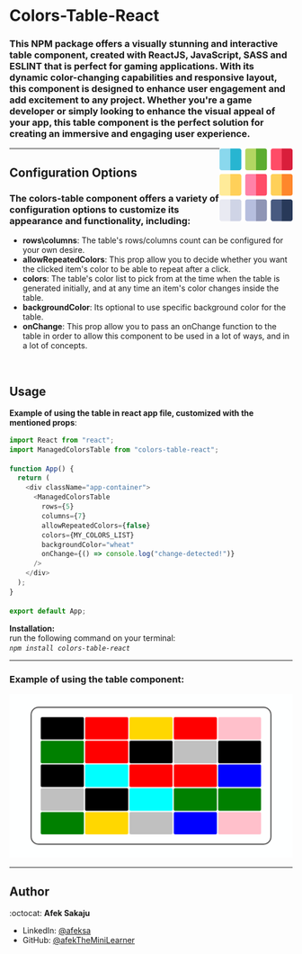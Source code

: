 # Colors-Table-React

### This NPM package offers a visually stunning and interactive table component, created with ReactJS, JavaScript, SASS and ESLINT that is perfect for gaming applications. With its dynamic color-changing capabilities and responsive layout, this component is designed to enhance user engagement and add excitement to any project. Whether you're a game developer or simply looking to enhance the visual appeal of your app, this table component is the perfect solution for creating an immersive and engaging user experience. <br />

<img src="./readme-resources/table.png" width=130px height=130px align="right">

---

## Configuration Options

### The colors-table component offers a variety of configuration options to customize its appearance and functionality, including:

- **rows\columns**: The table's rows/columns count can be configured for your own desire.
- **allowRepeatedColors**: This prop allow you to decide whether you want the clicked item's color to be able to repeat after a click.
- **colors**: The table's color list to pick from at the time when the table is generated initially, and at any time an item's color changes inside the table.
- **backgroundColor**: Its optional to use specific background color for the table.
- **onChange**: This prop allow you to pass an onChange function to the table in order to allow this component to be used in a lot of ways, and in a lot of concepts.

</br>

## Usage

**Example of using the table in react app file, customized with the mentioned props**:

```js
import React from "react";
import ManagedColorsTable from "colors-table-react";

function App() {
  return (
    <div className="app-container">
      <ManagedColorsTable
        rows={5}
        columns={7}
        allowRepeatedColors={false}
        colors={MY_COLORS_LIST}
        backgroundColor="wheat"
        onChange={() => console.log("change-detected!")}
      />
    </div>
  );
}

export default App;
```

**Installation:**</br>
run the following command on your terminal:</br> _`npm install colors-table-react`_

---

### **Example of using the table component:**

![Example-GIF](./readme-resources/table-gif.gif)

---

## Author

:octocat: **Afek Sakaju**

- LinkedIn: [@afeksa](https://www.linkedin.com/in/afeksa/)
- GitHub: [@afekTheMiniLearner](https://github.com/afekTheMiniLearner)

